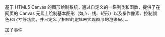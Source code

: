 基于 HTML5 Canvas 的图形绘制系统，通过自定义的一系列类和函数，提供了在网页的 Canvas 元素上绘制基本图形（如点、线、矩形）以及操作像素、控制颜色和尺寸等功能，并且定义了相应的逻辑来实现图形的渲染展示。

加了事件